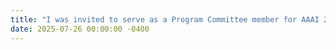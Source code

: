 ```yaml
---
title: "I was invited to serve as a Program Committee member for AAAI 2026."
date: 2025-07-26 00:00:00 -0400
---
```

